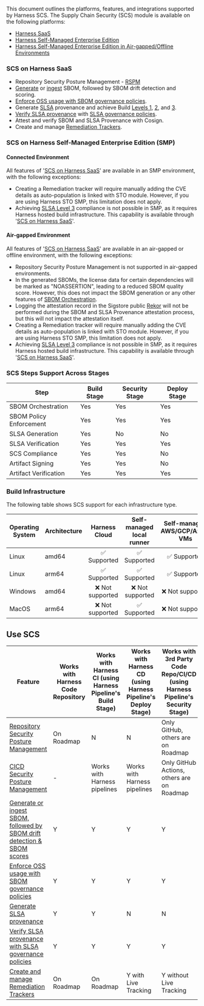 This document outlines the platforms, features, and integrations supported by Harness SCS.
The Supply Chain Security (SCS) module is available on the following platforms:
- [Harness SaaS](#scs-on-harness-saas)
- [Harness Self-Managed Enterprise Edition](#connected-environment)
- [Harness Self-Managed Enterprise Edition in Air-gapped/Offline Environments](#air-gapped-environment)

### SCS on Harness SaaS
- Repository Security Posture Management - [RSPM](/docs/software-supply-chain-assurance/manage-risk-and-compliance/repository-security-posture-management-rspm)
- [Generate](/docs/software-supply-chain-assurance/open-source-management/generate-sbom-for-repositories) or [ingest](/docs/software-supply-chain-assurance/open-source-management/ingest-sbom-data) SBOM, followed by SBOM drift detection and scoring.
- [Enforce OSS usage with SBOM governance policies](/docs/software-supply-chain-assurance/open-source-management/enforce-sbom-policies).
- Generate [SLSA](/docs/software-supply-chain-assurance/artifact-security/slsa/generate-slsa) provenance and achieve Build [Levels 1](/docs/software-supply-chain-assurance/artifact-security/slsa/overview#how-to-comply-with-slsa-level-1), [2](/docs/software-supply-chain-assurance/artifact-security/slsa/overview#how-to-comply-with-slsa-level-2), and [3](/docs/software-supply-chain-assurance/artifact-security/slsa/overview#how-to-comply-with-slsa-level-3).
- [Verify SLSA provenance](/docs/software-supply-chain-assurance/artifact-security/slsa/verify-slsa) with [SLSA governance policies](/docs/software-supply-chain-assurance/artifact-security/slsa/verify-slsa#enforce-policies-on-slsa-provenance).
- Attest and verify SBOM and SLSA Provenance with Cosign.
- Create and manage [Remediation Trackers](/docs/software-supply-chain-assurance/open-source-management/remediation-tracker/create-remediation-tracker).

### SCS on Harness Self-Managed Enterprise Edition (SMP)

#### Connected Environment
All features of '[SCS on Harness SaaS](#scs-on-harness-saas)' are available in an SMP environment, with the following exceptions:

- Creating a Remediation tracker will require manually adding the CVE details as auto-population is linked with STO module. However, if you are using Harness STO SMP, this limitation does not apply.
- Achieving [SLSA Level 3](/docs/software-supply-chain-assurance/artifact-security/slsa/overview#how-to-comply-with-slsa-level-3) compliance is not possible in SMP, as it requires Harness hosted build infrastructure. This capability is available through '[SCS on Harness SaaS](#scs-on-harness-saas)'.


#### Air-gapped Environment
All features of '[SCS on Harness SaaS](#scs-on-harness-saas)' are available in an air-gapped or offline environment, with the following exceptions:

- Repository Security Posture Management is not supported in air-gapped environments.
- In the generated SBOMs, the license data for certain dependencies will be marked as "NOASSERTION", leading to a reduced SBOM quality score. However, this does not impact the SBOM generation or any other features of [SBOM Orchestration](/docs/software-supply-chain-assurance/open-source-management/generate-sbom-for-repositories).
- Logging the attestation record in the Sigstore public [Rekor](https://docs.sigstore.dev/logging/overview/) will not be performed during the SBOM and SLSA Provenance attestation process, but this will not impact the attestation itself.
- Creating a Remediation tracker will require manually adding the CVE details as auto-population is linked with STO module. However, if you are using Harness STO SMP, this limitation does not apply.
- Achieving [SLSA Level 3](/docs/software-supply-chain-assurance/artifact-security/slsa/overview#how-to-comply-with-slsa-level-3) compliance is not possible in SMP, as it requires Harness hosted build infrastructure. This capability is available through '[SCS on Harness SaaS](#scs-on-harness-saas)'.

### SCS Steps Support Across Stages

| Step                     | Build Stage | Security Stage | Deploy Stage |
|--------------------------|-------------|----------------|--------------|
| SBOM Orchestration        | Yes         | Yes            | Yes          |
| SBOM Policy Enforcement          | Yes         | Yes            | Yes          |
| SLSA Generation           | Yes         | No             | No           |
| SLSA Verification         | Yes         | Yes            | Yes          |
| SCS Compliance            | Yes         | Yes            | No           |
| Artifact Signing          | Yes         | Yes            | No           |
| Artifact Verification     | Yes         | Yes            | Yes          |



### Build Infrastructure

The following table shows SCS support for each infrastructure type.

<table>
    <thead>
        <tr>
            <th>Operating System</th>
            <th>Architecture</th>
            <th>Harness Cloud</th>
            <th>Self-managed local runner</th>
            <th>Self-managed AWS/GCP/Azure VMs</th>
            <th>Self-managed Kubernetes cluster</th>
        </tr>
    </thead>
    <tbody>
        <tr>
            <td>Linux</td>
            <td>amd64</td>
            <td align="center">✅ Supported</td>
            <td align="center">✅ Supported</td>
            <td align="center">✅ Supported</td>
            <td align="center">✅ Supported</td>
        </tr>
        <tr>
            <td>Linux</td>
            <td>arm64</td>
            <td align="center">✅ Supported</td>
            <td align="center">✅ Supported</td>
            <td align="center">✅ Supported</td>
            <td align="center">✅ Supported</td>
        </tr>
        <tr>
            <td>Windows</td>
            <td>amd64</td>
            <td align="center">❌ Not supported</td>
            <td align="center">❌ Not supported</td>
            <td align="center">❌ Not supported</td>
            <td align="center">❌ Not supported</td>
        </tr>
        <tr>
            <td>MacOS</td>
            <td>arm64</td>
            <td align="center">❌ Not supported</td>
            <td align="center">✅ Supported</td>
            <td align="center">❌ Not supported</td>
            <td align="center">❌ Not supported</td>
        </tr>
    </tbody>
</table>


## Use SCS

| **Feature** | **Works with Harness Code Repository** | **Works with Harness CI (using Harness Pipeline's Build Stage)**   | **Works with Harness CD (using Harness Pipeline's Deploy Stage)** | **Works with 3rd Party Code Repo/CI/CD (using Harness Pipeline's Security Stage)**  |
|--|--|--|--|--|
|[Repository Security Posture Management](/docs/software-supply-chain-assurance/manage-risk-and-compliance/repository-security-posture-management-rspm) | On Roadmap | N | N | Only GitHub, others are on Roadmap |
|[CICD Security Posture Management](/docs/software-supply-chain-assurance/manage-risk-and-compliance/cicd-security-posture-management-cicdspm) | - | Works with Harness pipelines | Works with Harness pipelines | Only GitHub Actions, others are on Roadmap |
|[Generate or ingest SBOM, followed by SBOM drift detection & SBOM scores](/docs/software-supply-chain-assurance/open-source-management/generate-sbom) | Y | Y | Y | Y |
|[Enforce OSS usage with SBOM governance policies](/docs/software-supply-chain-assurance/open-source-management/enforce-sbom-policies) | Y | Y | Y | Y |
|[Generate SLSA provenance](/docs/software-supply-chain-assurance/artifact-security/slsa/generate-slsa) | Y | Y | N | N |
|[Verify SLSA provenance with SLSA governance policies](/docs/software-supply-chain-assurance/artifact-security/slsa/verify-slsa) | Y | Y | Y | Y |
|[Create and manage Remediation Trackers](/docs/software-supply-chain-assurance/open-source-management/remediation-tracker/create-remediation-tracker) | On Roadmap | On Roadmap | Y with Live Tracking | Y without Live Tracking |